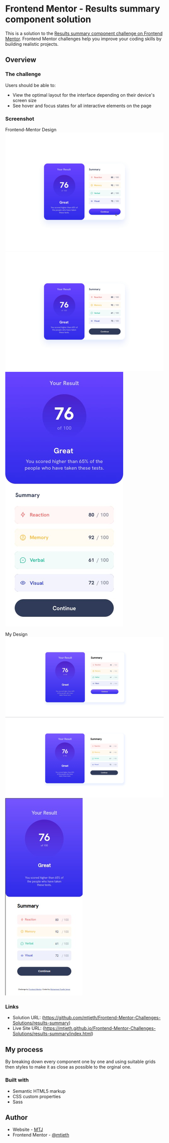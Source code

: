 # Frontend Mentor - Results summary component solution

This is a solution to the [Results summary component challenge on Frontend Mentor](https://www.frontendmentor.io/challenges/results-summary-component-CE_K6s0maV). Frontend Mentor challenges help you improve your coding skills by building realistic projects. 

## Overview

### The challenge

Users should be able to:

- View the optimal layout for the interface depending on their device's screen size
- See hover and focus states for all interactive elements on the page

### Screenshot

Frontend-Mentor Design
![](./orginal_design/active-states.jpg)
![](./orginal_design/desktop-design.jpg)
![](./orginal_design/mobile-design.jpg)

My Design
![](./my_design/active-states.jpg)
![](./my_design/desktop-design.jpg)
![](./my_design/mobile-design.jpg)

### Links

- Solution URL: (https://github.com/mtjeth/Frontend-Mentor-Challenges-Solutions/results-summary)
- Live Site URL: (https://mtjeth.github.io/Frontend-Mentor-Challenges-Solutions/results-summary/index.html)

## My process
By breaking down every component one by one and using suitable grids then styles to make it as close as possible to the orginal one.

### Built with

- Semantic HTML5 markup
- CSS custom properties
- Sass

## Author

- Website - [MTJ](https://www.mtjeth.com)
- Frontend Mentor - [@mtjeth](https://www.frontendmentor.io/profile/mtjeth)